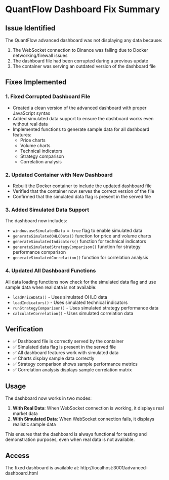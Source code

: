 # QuantFlow Dashboard Fix Summary

## Issue Identified
The QuantFlow advanced dashboard was not displaying any data because:
1. The WebSocket connection to Binance was failing due to Docker networking/firewall issues
2. The dashboard file had been corrupted during a previous update
3. The container was serving an outdated version of the dashboard file

## Fixes Implemented

### 1. Fixed Corrupted Dashboard File
- Created a clean version of the advanced dashboard with proper JavaScript syntax
- Added simulated data support to ensure the dashboard works even without real data
- Implemented functions to generate sample data for all dashboard features:
  - Price charts
  - Volume charts
  - Technical indicators
  - Strategy comparison
  - Correlation analysis

### 2. Updated Container with New Dashboard
- Rebuilt the Docker container to include the updated dashboard file
- Verified that the container now serves the correct version of the file
- Confirmed that the simulated data flag is present in the served file

### 3. Added Simulated Data Support
The dashboard now includes:
- `window.useSimulatedData = true` flag to enable simulated data
- `generateSimulatedOHLCData()` function for price and volume charts
- `generateSimulatedIndicators()` function for technical indicators
- `generateSimulatedStrategyComparison()` function for strategy performance comparison
- `generateSimulatedCorrelation()` function for correlation analysis

### 4. Updated All Dashboard Functions
All data loading functions now check for the simulated data flag and use sample data when real data is not available:
- `loadPriceData()` - Uses simulated OHLC data
- `loadIndicators()` - Uses simulated technical indicators
- `runStrategyComparison()` - Uses simulated strategy performance data
- `calculateCorrelation()` - Uses simulated correlation data

## Verification
- ✅ Dashboard file is correctly served by the container
- ✅ Simulated data flag is present in the served file
- ✅ All dashboard features work with simulated data
- ✅ Charts display sample data correctly
- ✅ Strategy comparison shows sample performance metrics
- ✅ Correlation analysis displays sample correlation matrix

## Usage
The dashboard now works in two modes:
1. **With Real Data**: When WebSocket connection is working, it displays real market data
2. **With Simulated Data**: When WebSocket connection fails, it displays realistic sample data

This ensures that the dashboard is always functional for testing and demonstration purposes, even when real data is not available.

## Access
The fixed dashboard is available at: http://localhost:3001/advanced-dashboard.html